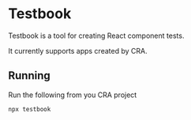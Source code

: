 # Testbook

Testbook is a tool for creating React component tests.

It currently supports apps created by CRA.

## Running

Run the following from you CRA project
```
npx testbook
```

